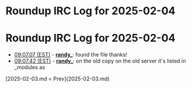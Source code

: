 # Roundup IRC Log for 2025-02-04 #
# Roundup IRC Log for 2025-02-04
* <a href="#09:07.07" id="09:07.07">09:07.07 (EST)</a> - __[randy_](https://github.com/randy_)__: found the file thanks!
* <a href="#09:07.42" id="09:07.42">09:07.42 (EST)</a> - __[randy_](https://github.com/randy_)__: on the old copy on the old server it's listed in _modules as

<div class="inpage-footer">
[2025-02-03.md < Prev](2025-02-03.md)
</div>
